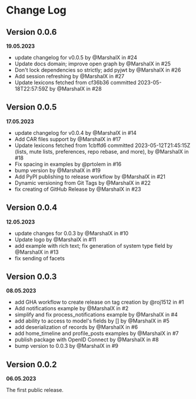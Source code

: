 # Change Log

## Version 0.0.6

**19.05.2023**

* update changelog for v0.0.5 by @MarshalX in #24
* Update docs domain; improve open graph by @MarshalX in #25
* Don't lock dependencies so strictly; add pyjwt by @MarshalX in #26
* Add session refreshing by @MarshalX in #27
* Update lexicons fetched from cf36b36 committed 2023-05-18T22:57:59Z by @MarshalX in #28

## Version 0.0.5

**17.05.2023**

* update changelog for v0.0.4 by @MarshalX in #14
* Add CAR files support by @MarshalX in #17
* Update lexicons fetched from 1cbffd6 committed 2023-05-12T21:45:15Z (lists, mute lists, preferences, repo rebase, and more), by @MarshalX in #18
* Fix spacing in examples by @prtolem in #16
* bump version by @MarshalX in #19
* Add PyPI publishing to release workflow by @MarshalX in #21
* Dynamic versioning from Git Tags by @MarshalX in #22
* fix creating of GitHub Release by @MarshalX in #23

## Version 0.0.4

**12.05.2023**

* update changes for 0.0.3 by @MarshalX in #10
* Update logo by @MarshalX in #11
* add example with rich text; fix generation of system type field by @MarshalX in #13
* fix sending of facets

## Version 0.0.3

**08.05.2023**

* add GHA workflow to create release on tag creation by @roj1512 in #1
* Add notifications example by @MarshalX in #2
* simplify and fix process_notifications example by @MarshalX in #4
* add ability to access to model's fields by [] by @MarshalX in #5
* add deserialization of records by @MarshalX in #6
* add home_timeline and profile_posts examples by @MarshalX in #7
* publish package with OpenID Connect by @MarshalX in #8
* bump version to 0.0.3 by @MarshalX in #9

## Version 0.0.2

**06.05.2023**

The first public release.

